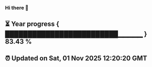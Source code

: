 ### Hi there 👋
⏳ Year progress { █████████████████████████▁▁▁▁▁ } 83.43 %
---
⏰ Updated on Sat, 01 Nov 2025 12:20:20 GMT
---
